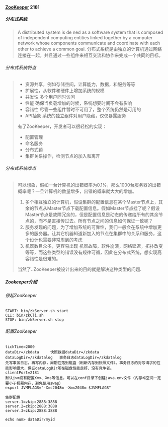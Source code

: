 #### [ZooKeeper](https://www.w3cschool.cn/zookeeper/) 2181

##### 分布式系统

>A distributed system is de ned as a software system that is composed of independent computing entities linked together by a computer network whose components communicate and coordinate with each other to achieve a common goal.
>分布式系统是由独立的计算机通过网络连接在一起，并且通过一些组件来相互交流和协作来完成一个共同的目标。

######  分布式系统特点

> - 资源共享，例如存储空间，计算能力，数据，和服务等等
> - 扩展性，从软件和硬件上增加系统的规模
> - 并发性 多个用户同时访问
> - 性能 确保当负载增加的时候，系统想要时间不会有影响
> - 容错性 尽管一些组件暂时不可用了，整个系统仍然是可用的
> - API抽象 系统的独立组件对用户隐藏，仅仅暴露服务
>
> 有了ZooKeeper，开发者可以很轻松的实现：
>
> - 配置管理
> - 命名服务
> - 分布式锁
> - 集群关系操作，检测节点的加入和离开

###### 分布式系统难点

> 可以想象，假如一台计算机的出错概率为0.1%，那么1000台服务器的出错概率呢？一旦计算机的数量增多，出错的概率就大大的增加。
>
> 1. 多个相互独立的计算机，假设集群的配置信息在某个Master节点上，其余的节点从Master节点下载配置信息。假如Master节点挂了呢？假设Master节点是故障冗余的，但是配置信息是动态的传递给所有的其余节点的，而不是直接传过去。所有节点之间的信息如何保证一致呢？
> 2. 服务发现的问题，为了增加系统的可靠性，我们一般会在系统中增加更多的服务器。让其它机器知道新加入的节点在集群中的关系和服务，这个设计也需要非常周到的考虑
> 3. 机器数目众多，更容易出现 机器故障，软件崩溃，网络延迟，拓扑改变等等，而这些类型的错误没有规律可循，因此在分布式系统，想实现高容错性是很难的。
>
> 当然了..ZooKeeper被设计出来的目的就是解决这种类型的问题.

##### Zookeeper介绍

###### 停起ZooKeeper

```shell
START: bin/zkServer.sh start
CLI: bin/zkCli.sh
STOP: bin/zkServer.sh stop
```

###### 配置ZooKeeper

```
tickTime=2000
dataDir=/zkdata		快照数据dataDir=/zkdata 
dataLogDir=/zkdatalog	事务日志dataLogDir=/zkdatalog
先写事务日志，再写内存，周期性落到磁盘（刷新内存到快照文件）。事务日志的对写请求的性能影响很大，保证dataLogDir所在磁盘性能良好、没有竞争者。
clientPort=2181	
默认jvm没有配置Xmx、Xms等信息，可以在conf目录下创建java.env文件（内存堆空间一定要小于机器内存，避免使用swap）
export JVMFLAGS="-Xms2048m -Xmx2048m $JVMFLAGS"

集群配置
server.1=zkip:2888:3888
server.2=zkip:2888:3888
server.3=zkip:2888:3888

echo num> dataDir/myid
```

